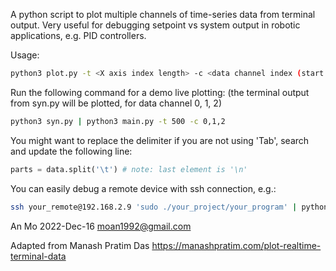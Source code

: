 A python script to plot multiple channels of time-series data from terminal output.
Very useful for debugging setpoint vs system output in robotic applications, e.g. PID controllers.

Usage:
```bash
python3 plot.py -t <X axis index length> -c <data channel index (start from 0)>
```

Run the following command for a demo live plotting:
(the terminal output from syn.py will be plotted, for data channel 0, 1, 2)
```bash
python3 syn.py | python3 main.py -t 500 -c 0,1,2
```

You might want to replace the delimiter if you are not using 'Tab', search and update the following line:
```python
parts = data.split('\t') # note: last element is '\n'
```

You can easily debug a remote device with ssh connection, e.g.:
```bash
ssh your_remote@192.168.2.9 'sudo ./your_project/your_program' | python3 \Desktop/plot_script.py -t 100 -c 4,13
```

An Mo
2022-Dec-16
moan1992@gmail.com

Adapted from Manash Pratim Das
https://manashpratim.com/plot-realtime-terminal-data